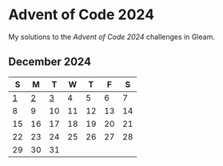 # Advent of Code 2024

My solutions to the _Advent of Code 2024_ challenges in Gleam.

## December 2024

| S                      | M                      | T                      | W   | T   | F   | S   |
| ---------------------- | ---------------------- | ---------------------- | --- | --- | --- | --- |
| [1](./src/day_1.gleam) | [2](./src/day_2.gleam) | [3](./src/day_3.gleam) | 4   | 5   | 6   | 7   |
| 8                      | 9                      | 10                     | 11  | 12  | 13  | 14  |
| 15                     | 16                     | 17                     | 18  | 19  | 20  | 21  |
| 22                     | 23                     | 24                     | 25  | 26  | 27  | 28  |
| 29                     | 30                     | 31                     |     |     |     |     |
